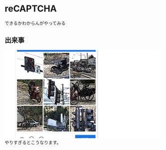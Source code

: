 # reCAPTCHA
できるかわからんがやってみる
## 出来事
<img src="https://raw.githubusercontent.com/Penguin-123456/recaptcha/main/recaptcha.png" alt="２次元化したreCAPTCHA" title="２次元化したreCAPTCHA">
やりすぎるとこうなります。
